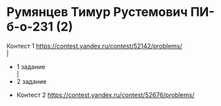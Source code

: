 # Румянцев Тимур Рустемович ПИ-б-о-231 (2)

Контест 1 https://contest.yandex.ru/contest/52142/problems/  
|
+ 1 задание  
|
+ 2 задание  

- Контест 2 https://contest.yandex.ru/contest/52676/problems/


